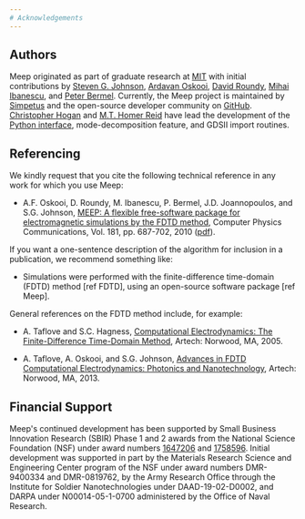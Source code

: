 ```yaml
---
# Acknowledgements
---
```


Authors
-------

Meep originated as part of graduate research at [MIT](https://en.wikipedia.org/wiki/Massachusetts_Institute_of_Technology) with initial contributions by [Steven G. Johnson](http://math.mit.edu/~stevenj/), [Ardavan Oskooi](http://ab-initio.mit.edu/~oskooi/), [David Roundy](http://physics.oregonstate.edu/~roundyd/), [Mihai Ibanescu](https://www.linkedin.com/in/mihai-ibanescu-2b147825/), and [Peter Bermel](http://web.ics.purdue.edu/~pbermel/). Currently, the Meep project is maintained by [Simpetus](http://www.simpetus.com) and the open-source developer community on [GitHub](https://github.com/stevengj/meep). [Christopher Hogan](https://github.com/ChristopherHogan) and [M.T. Homer Reid](http://homerreid.dyndns.org/) have lead the development of the [Python interface](Python_User_Interface), mode-decomposition feature, and GDSII import routines.

Referencing
-----------

We kindly request that you cite the following technical reference in any work for which you use Meep:

- A.F. Oskooi, D. Roundy, M. Ibanescu, P. Bermel, J.D. Joannopoulos, and S.G. Johnson, [MEEP: A flexible free-software package for electromagnetic simulations by the FDTD method](http://dx.doi.org/doi:10.1016/j.cpc.2009.11.008), Computer Physics Communications, Vol. 181, pp. 687-702, 2010 ([pdf](http://ab-initio.mit.edu/~oskooi/papers/Oskooi10.pdf)).

If you want a one-sentence description of the algorithm for inclusion in a publication, we recommend something like:

- Simulations were performed with the finite-difference time-domain (FDTD) method [ref FDTD], using an open-source software package [ref Meep].

General references on the FDTD method include, for example:

- A. Taflove and S.C. Hagness, [Computational Electrodynamics: The Finite-Difference Time-Domain Method](https://www.amazon.com/Computational-Electrodynamics-Finite-Difference-Time-Domain-Method/dp/1580538320), Artech: Norwood, MA, 2005.

- A. Taflove, A. Oskooi, and S.G. Johnson, [Advances in FDTD Computational Electrodynamics: Photonics and Nanotechnology](https://www.amazon.com/Advances-FDTD-Computational-Electrodynamics-Nanotechnology/dp/1608071707), Artech: Norwood, MA, 2013.

Financial Support
-----------------

Meep's continued development has been supported by Small Business Innovation Research (SBIR) Phase 1 and 2 awards from the National Science Foundation (NSF) under award numbers [1647206](https://www.nsf.gov/awardsearch/showAward?AWD_ID=1647206) and [1758596](https://www.nsf.gov/awardsearch/showAward?AWD_ID=1758596). Initial development was supported in part by the Materials Research Science and Engineering Center program of the NSF under award numbers DMR-9400334 and DMR-0819762, by the Army Research Office through the Institute for Soldier Nanotechnologies under DAAD-19-02-D0002, and DARPA under N00014-05-1-0700 administered by the Office of Naval Research.
